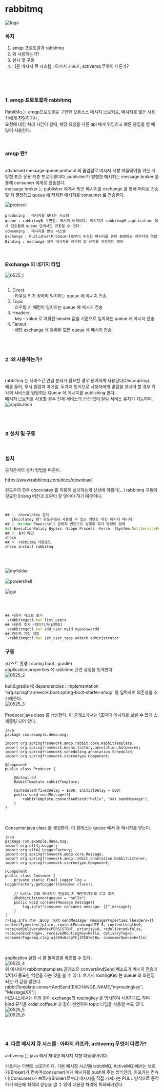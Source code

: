 # rabbitmq
![logo](../images/logo.png)
### 목차

1. amqp 프로토콜과 rabbitmq
2. 왜 사용하는가?
3. 설치 및 구동
4. 다른 메시지 큐 시스템 : 아파치 카프카, activemq 무엇이 다른가?


<br><br><br>
### 1. amqp 프로토콜과 rabbitmq

RabitMq 는 amqp프로토콜로 구현한 오픈소스 메시지 브로커로, 메시지를 많은 사용자에게 전달하거나, <br>
요청에 대한 처리 시간이 길때, 해당 요청을 다른 api 에게 위임하고 빠른 응답을 할 때 많이 사용한다.

​
### amqp 란?
<br>
advanced message queue protocol 의 줄임말로 메시지 지향 미들웨어를 위한 개방형 표준 응용 계층 프로토콜이다. publisher가 발행한 메시지는 message broker 를 통해 consumer 에게로 전송된다.<br> message broker 는 publisher 에게서 받은 메시지를 exchange 를 통해 어디로 전송할 지 결정하고 queue 에 적재한 메시지를 consumer 로 전송한다.<br> 

![protocol](../images/protocol.png)<br><br>
`producing : 메시지를 보내는 시스템`<br>
`queue : rabbitmq의 우편함. 메시지 버퍼이다. 메시지가 rabbitmq와 application 에서 전송될때 queue 안에서만 저장될 수 있다.`<br>
`comsuming : 메시지를 받는 시스템`<br>
`Exchange : Publisher(Producer)로부터 수신한 메시지를 큐에 분배하는 라우터의 역할`<br>
`Binding : exchange 에게 메시지를 라우팅 할 규칙을 지정하는 행위`<br>

​

### Exchange 의 네가지 타입<br>
![0525_1](../images/0525_1.png)<br><br>
1) Direct<br>
: 라우팅 키가 정확히 일치하는 queue 에 메시지 전송<br>
2) Topic<br>
: 라우팅 키 패턴이 일치하는 queue 에 메시지 전송<br>
3) Headers<br>
: key - value 로 이뤄진 header 값을 기준으로 일치하는 queue 에 메시지 전송<br>
4) Fanout<br>
: 해당 exchange 에 등록된 모든 queue 에 메시지 전송<br>
<br><br><br>
### 2. 왜 사용하는가?

​

rabbitmq 는 서비스간 연결 분리가 필요할 경우 용이하게 사용된다(Decoupling). <br>예를 들어, 푸시 알람과 이메일, 두가지 방식으로 사용자에게 알람을 보내야 할 경우 각각의 서비스를 담당하는 Queue 에 메시지를 publishing 한다.<br> 메시지 브로커를 사용할 경우 전체 서비스의 간섭 없이 알람 서비스 유지가 가능하다.<br>
![application](../images/application.png)<br>
<br><br><br>
### 3.설치 및 구동 

​
### 설치
공식문서의 설치 방법을 따른다.<br>

https://www.rabbitmq.com/docs/download<br>

윈도우의 경우 chocolatey 를 이용해 설치하는게 신상에 이롭다(...) rabbitmq 구동에 필요한 Erlang 버전과 호환이 잘 맞아야 하기 때문이다.<br><br>
```js

## 1. chocolatey 설치
   chocolatey 란? 윈도우에서 사용할 수 있는 커맨드 라인 패키지 매니저
## 2. Window Powershell 관리자 권한으로 실행후 하기 명령어 입력
Set-ExecutionPolicy Bypass -Scope Process -Force; [System.Net.ServicePointManager]::SecurityProtocol = [System.Net.ServicePointManager]::SecurityProtocol -bor 3072; iex ((New-Object System.Net.WebClient).DownloadString('https://community.chocolatey.org/install.ps1'))
## 3. 설치 확인
choco
## 4. rabbitmq 다운로드
choco install rabbitmq

```
<br><br>

![myfolder](../images/myfolder.png) <br><br>
![powershell](../images/powershell.png) <br><br>
![gui](../images/gui.png) <br> <br>
<br>
```js

## 사용자 리스트 보기
.\rabbitmqctl.bat list_users
## 사용자 추가 (아이디/비밀번호)
.\rabbitmqctl.bat add_user myid mypasswordd
## 관리자 계정 지정
.\rabbitmqctl.bat set_user_tags adteck administrator


```
### 구동
(테스트 환경 : spring boot , gradle) <br>
application.properties 에 rabbitmq 관련 설정을 입력한다. <br>
![0525_2](../images/0525_2.png) <br><br>
build.gradle 에 dependencies : implementation 'org.springframework.boot:spring-boot-starter-amqp' 를 입력하여 의존성을 추가해준다.<br>
![0525_3](../images/0525_3.png) <br><br>
Producer.java class 를 생성한다. 이 클래스에서는 1초마다 메시지를 보낼 수 있게 스케줄링 되어 있다.<br>
```
java
package com.example.demo.msg;

import org.springframework.amqp.rabbit.core.RabbitTemplate;
import org.springframework.beans.factory.annotation.Autowired;
import org.springframework.scheduling.annotation.Scheduled;
import org.springframework.stereotype.Component;

@Component
public class Producer {

    @Autowired
    RabbitTemplate rabbitTemplate;

    @Scheduled(fixedDelay = 1000, initialDelay = 500)
    public void sendMessage(){
        rabbitTemplate.convertAndSend("hello", "XXX sendMessage");
    }
}

```
<br><br>
Consumer.java class 를 생성한다. 이 클래스는 queue 에서 온 메시지를 받는다.<br>
```
java
package com.example.demo.msg;
import org.slf4j.Logger;
import org.slf4j.LoggerFactory;
import org.springframework.amqp.core.Message;
import org.springframework.amqp.rabbit.annotation.RabbitListener;
import org.springframework.stereotype.Component;

@Component
public class Consumer {
	private static final Logger log = LoggerFactory.getLogger(Consumer.class);

	// hello 큐의 메시지가 컨슘되는지 확인하기위해 로그 추가
    @RabbitListener(queues = "hello")
    public void consume(Message message){
        log.info("consumer consumes message: {}",message);
    }
}
//log.info 전문 :Body:'XXX sendMessage' MessageProperties [headers={}, contentType=text/plain, contentEncoding=UTF-8, contentLength=0, receivedDeliveryMode=PERSISTENT, priority=0, redelivered=false, receivedExchange=, receivedRoutingKey=hello, deliveryTag=5, consumerTag=amq.ctag-aj5XHx6copYCjlPI0tw4Bw, consumerQueue=hello]
```
<br><br>
application 실행 시 잘 돌아감을 확인할 수 있다.<br>
 ![0525_4](../images/0525_4.png)<br>
위 예시에서 rabbitmqtemplate 클래스의 convertAndSend 메소드가 메시지 전송에 있어서 중요한 역할을 하는 것을 볼 수 있다. 여기서 routingKey 는 queue 와 바인딩 되는 키 값을 말한다. <br>
rabbitTemplate.convertAndSend(EXCHANGE_NAME,"myroutingkey", "MessageXX");<br>
비즈니스에서는 이와 같이 exchange와 routingkey 를 명시하여 사용하기도 하며 bind 규칙을 order.coffee.# 과 같이 선언하여 topic 타입을 사용할 수도 있다.<br>
 ![0525_5](../images/0525_5.png)<br>
  ![0525_6](../images/0525_6.png)<br>
<br><br><br>
### 4. 다른 메시지 큐 시스템 : 아파치 카프카, activemq 무엇이 다른가?

activemq 는 java 에서 채택한 메시지 지향 미들웨어이다. 

카프카는 이벤트 브로커이다. 기본 메시징 시스템(rabbitMQ, ActiveMQ)에서는 브로커(Broker)가 컨슈머(consumer)에게 메시지를 push해 주는 방식인데, 카프카는 컨슈머(Consumer)가 브로커(Broker)로부터 메시지를 직접 가져가는 PULL 방식으로 동작하기 때문에 최적의 성능을 낼 수 있어 대용량 처리에 특화되어있다.
